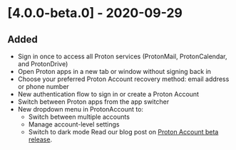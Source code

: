 # [4.0.0-beta.0] - 2020-09-29
## Added
- Sign in once to access all Proton services (ProtonMail, ProtonCalendar, and ProtonDrive) 
- Open Proton apps in a new tab or window without signing back in 
- Choose your preferred Proton Account recovery method: email address or phone number
- New authentication flow to sign in or create a Proton Account 
- Switch between Proton apps from the app switcher
- New dropdown menu in ProtonAccount to:
    - Switch between multiple accounts
    - Manage account-level settings 
    - Switch to dark mode
Read our blog post on [Proton Account beta release](http://protonmail.com/blog/sso-beta).